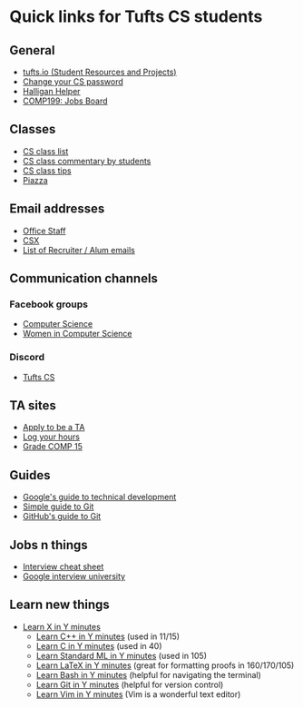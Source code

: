 # Quick links for Tufts CS students

## General

* [tufts.io (Student Resources and Projects)](http://tufts.io/)
* [Change your CS password](https://www.eecs.tufts.edu/~accounts/)
* [Halligan Helper](http://halliganhelper.com)
* [COMP199: Jobs Board](https://piazza.com/class/hyt3is3sixy5v5)

## Classes

* [CS class list](http://www.cs.tufts.edu/Course-Descriptions.html)
* [CS class commentary by students](http://tufts.io/classes)
* [CS class tips](https://github.com/tekknolagi/tuftscs-tips)
* [Piazza](https://piazza.com/)

## Email addresses

* [Office Staff](mailto:csadmin@cs.tufts.edu)
* [CSX](mailto:acmexecs@elist.tufts.edu)
* [List of Recruiter / Alum emails](http://tufts.io/iwantajob)

## Communication channels

### Facebook groups

* [Computer Science](https://www.facebook.com/groups/TuftsCS/)
* [Women in Computer Science](https://www.facebook.com/groups/221500931381460/)

### Discord

* [Tufts CS](https://discord.gg/9Jyj2nt)

## TA sites

* [Apply to be a TA](http://www.cs.tufts.edu/~molay/compta/)
* [Log your hours](https://www.cs.tufts.edu/~molay/timecard/)
* [Grade COMP 15](https://www.cs.tufts.edu/~molay/grading/15/)

## Guides

* [Google's guide to technical development](https://www.google.com/about/careers/students/guide-to-technical-development.html)
* [Simple guide to Git](http://rogerdudler.github.io/git-guide/)
* [GitHub's guide to Git](https://help.github.com/articles/set-up-git/)

## Jobs n things

* [Interview cheat sheet](https://gist.github.com/TSiege/cbb0507082bb18ff7e4b)
* [Google interview university](https://github.com/jwasham/google-interview-university)

## Learn new things

* [Learn X in Y minutes](https://learnxinyminutes.com/)
  * [Learn C++ in Y minutes](https://learnxinyminutes.com/docs/c++/) (used in 11/15)
  * [Learn C in Y minutes](https://learnxinyminutes.com/docs/c/) (used in 40)
  * [Learn Standard ML in Y minutes](https://learnxinyminutes.com/docs/standard-ml/) (used in 105)
  * [Learn LaTeX in Y minutes](https://learnxinyminutes.com/docs/latex/) (great for formatting proofs in 160/170/105)
  * [Learn Bash in Y minutes](https://learnxinyminutes.com/docs/bash/) (helpful for navigating the terminal)
  * [Learn Git in Y minutes](https://learnxinyminutes.com/docs/git/) (helpful for version control)
  * [Learn Vim in Y minutes](https://learnxinyminutes.com/docs/vim/) (Vim is a wonderful text editor)

